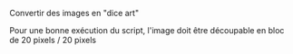 Convertir des images en "dice art"

Pour une bonne exécution du script, l'image doit être découpable en bloc de 20 pixels / 20 pixels

